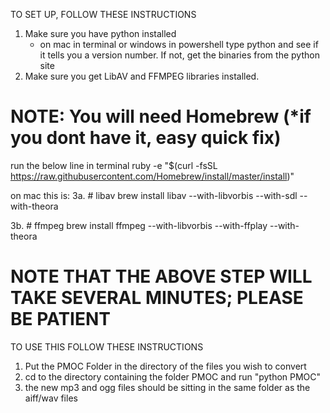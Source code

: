 TO SET UP, FOLLOW THESE INSTRUCTIONS
1. Make sure you have python installed 
	- on mac in terminal or windows in powershell type python and see if it tells you a version number. If not, get the binaries from the python site
2. Make sure you get LibAV and FFMPEG libraries installed.
# NOTE: You will need Homebrew (*if you dont have it, easy quick fix)
run the below line in terminal
ruby -e "$(curl -fsSL https://raw.githubusercontent.com/Homebrew/install/master/install)"

on mac this is:
3a. # libav
brew install libav --with-libvorbis --with-sdl --with-theora

3b. # ffmpeg
brew install ffmpeg --with-libvorbis --with-ffplay --with-theora

# NOTE THAT THE ABOVE STEP WILL TAKE SEVERAL MINUTES; PLEASE BE PATIENT

TO USE THIS FOLLOW THESE INSTRUCTIONS
1. Put the PMOC Folder in the directory of the files you wish to convert
2. cd to the directory containing the folder PMOC and run "python PMOC"
3. the new mp3 and ogg files should be sitting in the same folder as the aiff/wav files

